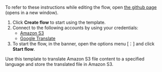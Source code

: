 To refer to these instructions while editing the flow, open [the github page](https://github.com/ot4i/app-connect-templates/tree/master/resources/markdown/Translate%20Amazon%20S3%20file%20content%20to%20a%20specified%20language%20and%20store%20the%20translated%20file%20in%20Amazon%20S3_instructions.md) (opens in a new window).


1. Click **Create flow** to start using the template.
2. Connect to the following accounts by using your credentials:
   - [Amazon S3](https://www.ibm.com/docs/en/app-connect/saas?topic=apps-amazon-s3)
   - [Google Translate](https://www.ibm.com/docs/en/app-connect/saas?topic=apps-google-translate)
3. To start the flow, in the banner, open the options menu [⋮] and click **Start flow**.


Use this template to translate Amazon S3 file content to a specified language and store the translated file in Amazon S3.
